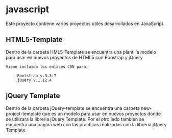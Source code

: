 # javascript
    
Este proyecto contiene varios proyectos utiles
desarrollados en JavaScript.

## HTML5-Template
Dentro de la carpeta HML5-Template se encuentra una plantilla 
modelo para usar en nuevos proyectos de HTML5 con Boostrap y jQuery

    Viene incluido los enlaces CDN para:
   
        .Bootstrap v.3.3.7
        .jQuery v.1.12.4
       
## jQuery Template
Dentro de la carpeta jQuery-template se encuentra una carpeta 
 new-project-template que es un modelo para usar en nuevos proyectos
 donde se utilizara la libreria jQuery Template.
 Por el otro lado tambien se encuentra una pagina web con las practicas
 realizadas con la libreria jQuery Template.
 